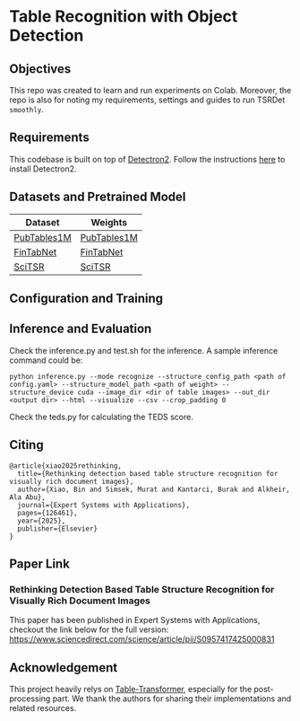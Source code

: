 # Table Recognition with Object Detection

## Objectives
This repo was created to learn and run experiments on Colab. Moreover, the repo is also for noting my requirements, settings and guides to run TSRDet `smoothly`.
## Requirements
This codebase is built on top of [Detectron2](https://github.com/facebookresearch/detectron2). Follow the instructions [here](https://detectron2.readthedocs.io/en/latest/tutorials/install.html) to install Detectron2.

## Datasets and Pretrained Model

|Dataset | Weights|
|--------|--------|
|[PubTables1M](https://huggingface.co/datasets/bsmock/pubtables-1m) | [PubTables1M](https://drive.google.com/drive/folders/1BTB3aWw7R1xeztAp7NPrwpV75sejbxtb?usp=sharing)|
|[FinTabNet](https://huggingface.co/datasets/bsmock/FinTabNet.c)|[FinTabNet](https://drive.google.com/drive/folders/1lM8ydqVo9Ksje1-L2UDXCN62Vst4Mu2e?usp=sharing)|
|[SciTSR](https://huggingface.co/datasets/uobinxiao/SciTSR_Detection)|[SciTSR](https://drive.google.com/drive/folders/1IogkVxQ1IkOpvqtieYYoTir-NrXHsNdg?usp=sharing)|

## Configuration and Training

## Inference and Evaluation
Check the inference.py and test.sh for the inference. A sample inference command could be:
```
python inference.py --mode recognize --structure_config_path <path of config.yaml> --structure_model_path <path of weight> --structure_device cuda --image_dir <dir of table images> --out_dir <output dir> --html --visualize --csv --crop_padding 0
```

Check the teds.py for calculating the TEDS score.

## Citing
```
@article{xiao2025rethinking,
  title={Rethinking detection based table structure recognition for visually rich document images},
  author={Xiao, Bin and Simsek, Murat and Kantarci, Burak and Alkheir, Ala Abu},
  journal={Expert Systems with Applications},
  pages={126461},
  year={2025},
  publisher={Elsevier}
}
```
## Paper Link
### Rethinking Detection Based Table Structure Recognition for Visually Rich Document Images
This paper has been published in Expert Systems with Applications, checkout the link below for the full version:
https://www.sciencedirect.com/science/article/pii/S0957417425000831


## Acknowledgement
This project heavily relys on [Table-Transformer](https://github.com/microsoft/table-transformer), especially for the post-processing part. We thank the authors for sharing their implementations and related resources.
